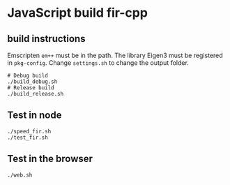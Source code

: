 # JavaScript build fir-cpp
## build instructions
Emscripten `em++` must be in the path. The library Eigen3 must be registered in `pkg-config`. Change `settings.sh` to change the output folder.
```
# Debug build
./build_debug.sh
# Release build
./build_release.sh
```

## Test in node
```
./speed_fir.sh
./test_fir.sh
```

## Test in the browser
```
./web.sh
```